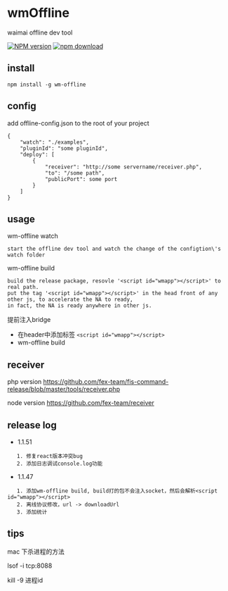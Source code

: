 # wmOffline
waimai offline dev tool

[![NPM version][npm-image]][npm-url]
[![npm download][download-image]][download-url]

[npm-image]: http://img.shields.io/npm/v/wm-offline.svg?style=flat-square

[npm-url]: http://npmjs.org/package/wm-offline
[download-image]: https://img.shields.io/npm/dm/wm-offline.svg?style=flat-square
[download-url]: https://npmjs.org/package/wm-offline

## install
```
npm install -g wm-offline
```

## config
add offline-config.json to the root of your project
```
{
	"watch": "./examples",
	"pluginId": "some pluginId",
	"deploy": [
		{
			"receiver": "http://some servername/receiver.php",
			"to": "/some path",
			"publicPort": some port
		}
	]
}
```

## usage

wm-offline watch
```
start the offline dev tool and watch the change of the configtion\'s watch folder
```

wm-offline build
```
build the release package, resovle '<script id="wmapp"></script>' to real path.
put the tag '<script id="wmapp"></script>' in the head front of any other js, to accelerate the NA to ready,
in fact, the NA is ready anywhere in other js.
```

提前注入bridge

+ 在header中添加标签 ```<script id="wmapp"></script>```
+ wm-offline build

## receiver

php version
https://github.com/fex-team/fis-command-release/blob/master/tools/receiver.php

node version
https://github.com/fex-team/receiver


## release log

+ 1.1.51
```
   1. 修复react版本冲突bug
   2. 添加日志调试console.log功能
```

+ 1.1.47
```
   1. 添加wm-offline build, build打的包不会注入socket，然后会解析<script id="wmapp"></script>
   2. 离线协议修改，url -> downloadUrl
   3. 添加统计
```

## tips

mac 下杀进程的方法

lsof -i tcp:8088

kill -9 进程id
